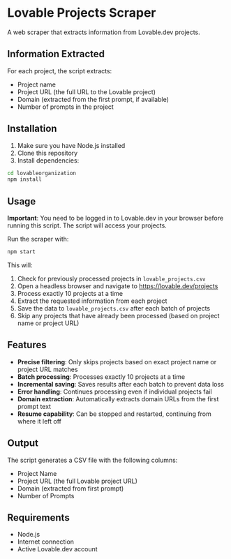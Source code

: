 # Lovable Projects Scraper

A web scraper that extracts information from Lovable.dev projects.

## Information Extracted

For each project, the script extracts:
- Project name
- Project URL (the full URL to the Lovable project)
- Domain (extracted from the first prompt, if available)
- Number of prompts in the project

## Installation

1. Make sure you have Node.js installed
2. Clone this repository
3. Install dependencies:

```bash
cd lovableorganization
npm install
```

## Usage

**Important**: You need to be logged in to Lovable.dev in your browser before running this script. The script will access your projects.

Run the scraper with:

```bash
npm start
```

This will:
1. Check for previously processed projects in `lovable_projects.csv`
2. Open a headless browser and navigate to https://lovable.dev/projects
3. Process exactly 10 projects at a time
4. Extract the requested information from each project
5. Save the data to `lovable_projects.csv` after each batch of projects
6. Skip any projects that have already been processed (based on project name or project URL)

## Features

- **Precise filtering**: Only skips projects based on exact project name or project URL matches
- **Batch processing**: Processes exactly 10 projects at a time
- **Incremental saving**: Saves results after each batch to prevent data loss
- **Error handling**: Continues processing even if individual projects fail
- **Domain extraction**: Automatically extracts domain URLs from the first prompt text
- **Resume capability**: Can be stopped and restarted, continuing from where it left off

## Output

The script generates a CSV file with the following columns:

- Project Name
- Project URL (the full Lovable project URL)
- Domain (extracted from first prompt)
- Number of Prompts

## Requirements

- Node.js
- Internet connection
- Active Lovable.dev account 